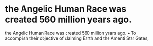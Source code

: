 # the Angelic Human Race was created 560 million years ago.

the Angelic Human Race was created 560 million years ago.
• To accomplish their objective of claiming Earth and the Amenti Star Gates,